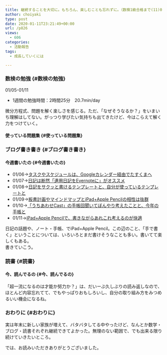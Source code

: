 ```yaml
---
title: 継続することを大切に。もちろん、楽しむことも忘れずに。（数検1級合格まで(11)01/05-01/11）
author: choiyaki
type: post
date: 2020-01-11T23:21:49+00:00
url: /p826
views:
  - 606
categories:
  - 活動報告
tags:
  - 成長していくには

---
```

### 数検の勉強 {#数検の勉強}

01/05-01/11

  * 1週間の勉強時間：2時間25分　20.7min/day

微分方程式、問題を解く楽しさを感じる。ただ、「なぜそうなるか？」をいまいち理解はしてない。がっつり学びたい気持ちも出てきたけど、今はこらえて解く力をつけていく。

#### 使っている問題集 {#使っている問題集}



### ブログ書き書き {#ブログ書き書き}

#### 今週書いたの {#今週書いたの}

  * 01/06→[タスクやスケジュールは、Googleカレンダー経由でたすくまへ][1]
  * 01/07→[日記は断然「連用日記をEvernoteに」がオススメ][2]
  * 01/08→[日記をサクッと書けるテンプレートと、自分が使っているテンプレートと][3]
  * 01/09→[板書計画やマインドマップとiPad+Apple Pencilの相性は抜群][4]
  * 01/10→[「うちあわせCast」の手帳回聞いてぼんやり考えたことと、今年の手帳と][5]
  * 01/11→[iPad+Apple Pencilで、書きながらあれこれ考えるのが快適][6]

日記の話題や、ノート・手帳、でiPad+Apple Pencil。この辺のこと、「手で書く」ということについては、いろいろとまだ書けそうなことも多い。書いてて楽しくもある。  
書きていこう。

### 読書 {#読書}

#### 今、読んでるの {#今、読んでるの}



「超一流になるのは才能か努力か？」は、だいーぶ久しぶりの読み返しなので、ほとんど内容忘れてて、でもやっぱりおもしろいし、自分の取り組み方をみつめるいい機会になるね。

### おわりに {#おわりに}

実は年末に新しい家族が増えて、バタバタしてる中やったけど、なんとか数学・ブログ・読書それぞれ継続できてよかった。無理のない範囲で、でも出来る限り続けていきたいところ。

では、お読みいただきありがとうございました。

 [1]: https://choiyaki.com/?p=809
 [2]: https://choiyaki.com/?p=811
 [3]: https://choiyaki.com/?p=813
 [4]: https://choiyaki.com/?p=820
 [5]: https://choiyaki.com/?p=822
 [6]: https://choiyaki.com/?p=824